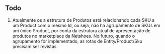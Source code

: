 ## Todo

1) Atualmente os a estrutura de Produtos está relacionando cada SKU a um Product com o mesmo Id,
ou seja, não há agrupamento de SKUs em um único Product, por conta da estrutura atual de apresentação
de produtos no marketplace da Netshoes. No futuro, quando o agrupamento for implementado,
as rotas de Entity/Product/Sku precisam ser revistas.
